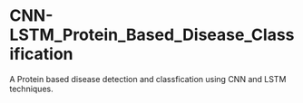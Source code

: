 # CNN-LSTM_Protein_Based_Disease_Classification
A Protein based disease detection and classfication using CNN and LSTM techniques.
